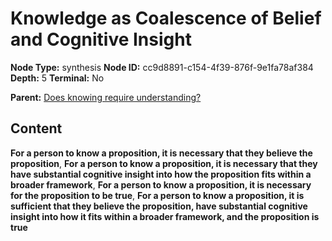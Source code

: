 # Knowledge as Coalescence of Belief and Cognitive Insight

**Node Type:** synthesis
**Node ID:** cc9d8891-c154-4f39-876f-9e1fa78af384
**Depth:** 5
**Terminal:** No

**Parent:** [Does knowing require understanding?](does-knowing-require-understanding-antithesis-303c651f-de41-476f-8712-1b2ee15ae443.md)

## Content

**For a person to know a proposition, it is necessary that they believe the proposition**, **For a person to know a proposition, it is necessary that they have substantial cognitive insight into how the proposition fits within a broader framework**, **For a person to know a proposition, it is necessary for the proposition to be true**, **For a person to know a proposition, it is sufficient that they believe the proposition, have substantial cognitive insight into how it fits within a broader framework, and the proposition is true**

